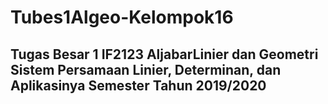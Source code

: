 # Tubes1Algeo-Kelompok16
## Tugas Besar 1 IF2123 AljabarLinier dan Geometri Sistem Persamaan Linier, Determinan, dan Aplikasinya Semester Tahun 2019/2020
